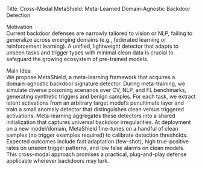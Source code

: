 Title: Cross-Modal MetaShield: Meta-Learned Domain-Agnostic Backdoor Detection

Motivation  
Current backdoor defenses are narrowly tailored to vision or NLP, failing to generalize across emerging domains (e.g., federated learning or reinforcement learning). A unified, lightweight detector that adapts to unseen tasks and trigger types with minimal clean data is crucial to safeguard the growing ecosystem of pre-trained models.

Main Idea  
We propose MetaShield, a meta-learning framework that acquires a domain-agnostic backdoor signature detector. During meta-training, we simulate diverse poisoning scenarios over CV, NLP, and FL benchmarks, generating synthetic triggers and benign samples. For each task, we extract latent activations from an arbitrary target model’s penultimate layer and train a small anomaly detector that distinguishes clean versus triggered activations. Meta-learning aggregates these detectors into a shared initialization that captures universal backdoor irregularities. At deployment on a new model/domain, MetaShield fine-tunes on a handful of clean samples (no trigger examples required) to calibrate detection thresholds. Expected outcomes include fast adaptation (few-shot), high true-positive rates on unseen trigger patterns, and low false alarms on clean models. This cross-modal approach promises a practical, plug-and-play defense applicable wherever backdoors may lurk.